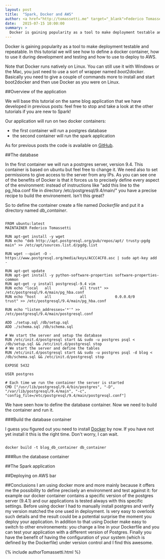 ```yaml
---
layout: post
title:  "Spark, Docker and AWS"
author: <a href="http://tomassetti.me" target="_blank">Federico Tomassetti</a>
date:   2015-07-15 10:00:00
summary: >
  Docker is gaining popularity as a tool to make deployment testable and repeatable. In this tutorial we will see how to define a docker container, how to use it during development and testing and how to use to deploy to AWS.
---
```


Docker is gaining popularity as a tool to make deployment testable and repeatable. In this tutorial we will see how to define a docker container, how to use it during development and testing and how to use to deploy to AWS.

Note that Docker runs natively on Linux. You can still use it with Windows or the Mac, you just need to use a sort of wrapper named *boot2docker*. Basically you need to give a couple of commands more to install and start boot2docker and then use Docker as you were on Linux.

##Overview of the application

We will base this tutorial on the same blog application that we have developed in previous posts: feel free to stop and take a look at the other tutorials if you are new to Spark!

Our application will run on two docker containers:

* the first container will run a postgres database
* the second container will run the spark application

As for previous posts the code is available on [GitHub](https://github.com/sparktutorials/BlogService_SparkExample).

##The database

In the first container we will run a postrgres server, version 9.4. This container is based on ubuntu but feel free to change it. We need also to set permissions to give access to the server from any IPs. As you can see one of the benefits of Docker is that it forces us to precisely define every aspect of the environment: instead of instructions like "add this line to the pg_hba.conf file in directory /etc/postgresql/9.4/main/" you have a precise recipe to build the environement. Isn't this great? 

So to define the container create a file named _Dockerfile_ and put it a directory named *db_container*.

<pre><code class="language-bash">
FROM ubuntu:latest
MAINTAINER Federico Tomassetti

RUN apt-get install -y wget
RUN echo "deb http://apt.postgresql.org/pub/repos/apt/ trusty-pgdg main" >> /etc/apt/sources.list.d/pgdg.list

RUN wget --quiet -O - https://www.postgresql.org/media/keys/ACCC4CF8.asc | sudo apt-key add -

RUN apt-get update
RUN apt-get install -y python-software-properties software-properties-common
RUN apt-get -y install postgresql-9.4 vim
RUN echo "local   all             all trust" >> /etc/postgresql/9.4/main/pg_hba.conf
RUN echo "host    all             all             0.0.0.0/0            trust" >> /etc/postgresql/9.4/main/pg_hba.conf

RUN echo "listen_addresses='*'" >> /etc/postgresql/9.4/main/postgresql.conf

ADD ./setup.sql /db/setup.sql
ADD ./schema.sql /db/schema.sql

# We start the server and setup the database
RUN /etc/init.d/postgresql start && sudo -u postgres psql < /db/setup.sql && /etc/init.d/postgresql stop
# We start the server and define the tables
RUN /etc/init.d/postgresql start && sudo -u postgres psql -d blog < /db/schema.sql && /etc/init.d/postgresql stop

EXPOSE 5432

USER postgres

# Each time we run the container the server is started
CMD ["/usr/lib/postgresql/9.4/bin/postgres", "-D", "/var/lib/postgresql/9.4/main", "-c", "config_file=/etc/postgresql/9.4/main/postgresql.conf"]
</code></pre>

We have seen how to define the database container. Now we need to build the container and run it. 

###Build the database container

I guess you figured out you need to install [Docker](https://www.docker.com/) by now. If you have not yet install it this is the right time. Don't worry, I can wait.

<pre><code class="language-bash">
docker build -t blog_db_container db_container 
</code></pre>

###Run the database container

##The Spark application

##Deploying on AWS
bar

##Conclusions
I am using docker more and more mainly because it offers me the possibility to define precisely an environment and test against it: for example our docker container contains a specific version of the postgres server (9.4.1) and our applications is tested always with this specific settings. Before using docker I had to manually install postgres and verify my version matched the one used in deployment. Is very easy to overlook such details and the result could be a potential surprise the moment you deploy your application. In addition to that using Docker make easy to switch to other environements: you change a line in your Dockerfile and you can test your application with a different version of Postgres. Finally you have the benefit of having the configuration of your system (which is defined by the Dockerfile) under version control and I find this awesome.

{% include authorTomassetti.html %}
